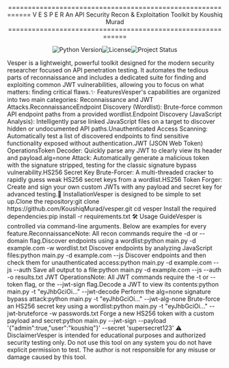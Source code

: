 <div align="center">============================================================
                      V  E  S  P  E  R
         An API Security Recon & Exploitation Toolkit
                       by Koushiq Murad
============================================================
</div><p align="center"><img src="https://img.shields.io/badge/Python-3.9+-blue?style=for-the-badge&logo=python" alt="Python Version"><img src="https://img.shields.io/badge/License-MIT-green?style=for-the-badge" alt="License"><img src="https://img.shields.io/badge/Status-Active_Development-orange?style=for-the-badge" alt="Project Status"></p>Vesper is a lightweight, powerful toolkit designed for the modern security researcher focused on API penetration testing. It automates the tedious parts of reconnaissance and includes a dedicated suite for finding and exploiting common JWT vulnerabilities, allowing you to focus on what matters: finding critical flaws.✨ FeaturesVesper's capabilities are organized into two main categories: Reconnaissance and JWT Attacks.ReconnaissanceEndpoint Discovery (Wordlist): Brute-force common API endpoint paths from a provided wordlist.Endpoint Discovery (JavaScript Analysis): Intelligently parse linked JavaScript files on a target to discover hidden or undocumented API paths.Unauthenticated Access Scanning: Automatically test a list of discovered endpoints to find sensitive functionality exposed without authentication.JWT (JSON Web Token) OperationsToken Decoder: Quickly parse any JWT to clearly view its header and payload.alg=none Attack: Automatically generate a malicious token with the signature stripped, testing for the classic signature bypass vulnerability.HS256 Secret Key Brute-Forcer: A multi-threaded cracker to rapidly guess weak HS256 secret keys from a wordlist.HS256 Token Forger: Create and sign your own custom JWTs with any payload and secret key for advanced testing.🚀 InstallationVesper is designed to be simple to set up.Clone the repository:git clone https://github.com/KoushiqMurad/vesper.git
cd vesper
Install the required dependencies:pip install -r requirements.txt
🛠️ Usage GuideVesper is controlled via command-line arguments. Below are examples for every feature.ReconnaissanceNote: All recon commands require the -d or --domain flag.Discover endpoints using a wordlist:python main.py -d example.com -w wordlist.txt
Discover endpoints by analyzing JavaScript files:python main.py -d example.com --js
Discover endpoints and then check them for unauthenticated access:python main.py -d example.com --js --auth
Save all output to a file:python main.py -d example.com --js --auth -o results.txt
JWT OperationsNote: All JWT commands require the -t or --token flag, or the --jwt-sign flag.Decode a JWT to view its contents:python main.py -t "eyJhbGciOi..." --jwt-decode
Perform the alg=none signature bypass attack:python main.py -t "eyJhbGciOi..." --jwt-alg-none
Brute-force an HS256 secret key using a wordlist:python main.py -t "eyJhbGciOi..." --jwt-bruteforce -w passwords.txt
Forge a new HS256 token with a custom payload and secret:python main.py --jwt-sign --payload '{"admin":true,"user":"koushiq"}' --secret 'supersecret123'
⚠️ DisclaimerVesper is intended for educational purposes and authorized security testing only. Do not use this tool on any system you do not have explicit permission to test. The author is not responsible for any misuse or damage caused by this tool.
